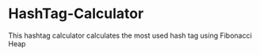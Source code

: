 # HashTag-Calculator
This hashtag calculator calculates the most used hash tag using Fibonacci Heap
